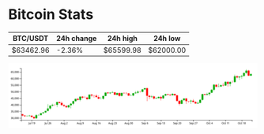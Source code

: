 # Bitcoin Stats

BTC/USDT|24h change|24h high|24h low|
|---|---|---|---|
|$63462.96|-2.36%|$65599.98|$62000.00|

<img src="./chart.svg">
